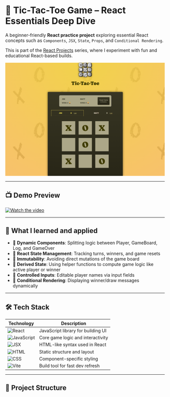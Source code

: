 # 🎯 Tic-Tac-Toe Game – React Essentials Deep Dive

A beginner-friendly **React practice project** exploring essential React concepts such as `Components`, `JSX`, `State`, `Props`, and `Conditional Rendering`.

This is part of the [React Projects](https://github.com/al-badarin/React-Projects) series, where I experiment with fun and educational React-based builds.

![Tic Tac Toe Preview](./preview.png)

---

## 📺 Demo Preview

[![Watch the video](https://img.shields.io/badge/▶️-Click%20to%20Watch%20Demo-purple?style=for-the-badge&logo=youtube)](https://youtu.be/siUJMD4k7_w)

---

## 🧠 What I learned and applied

- 🔸 **Dynamic Components**: Splitting logic between Player, GameBoard, Log, and GameOver
- 🔸 **React State Management**: Tracking turns, winners, and game resets
- 🔸 **Immutability**: Avoiding direct mutations of the game board
- 🔸 **Derived State**: Using helper functions to compute game logic like active player or winner
- 🔸 **Controlled Inputs**: Editable player names via input fields
- 🔸 **Conditional Rendering**: Displaying winner/draw messages dynamically

---

## 🛠 Tech Stack

| Technology                                                                        | Description                                              |
| --------------------------------------------------------------------------------- | -------------------------------------------------------- |
| ![React](https://img.shields.io/badge/React-2025-blue?logo=react)                 | JavaScript library for building UI                      |
| ![JavaScript](https://img.shields.io/badge/JavaScript-ES6-yellow?logo=javascript) | Core game logic and interactivity                       |
| ![JSX](https://img.shields.io/badge/JSX-HTML--in--JS-blueviolet?logo=html5)       | HTML-like syntax used in React                          |
| ![HTML](https://img.shields.io/badge/HTML-Markup-orange?logo=html5)               | Static structure and layout                             |
| ![CSS](https://img.shields.io/badge/CSS-Modules-blue?logo=css3)                   | Component-specific styling                              |
| ![Vite](https://img.shields.io/badge/Vite-Bundler-646cff?logo=vite)               | Build tool for fast dev refresh                         |

---

## 📁 Project Structure

